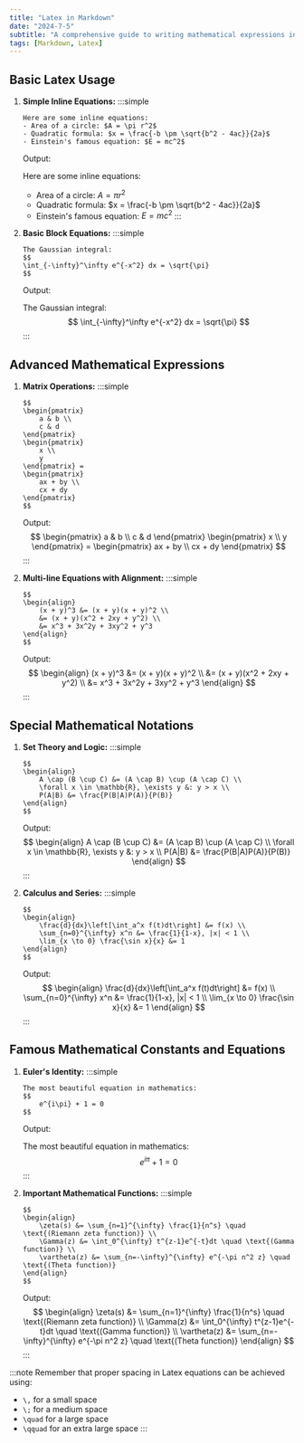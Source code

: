 ```yaml
---
title: "Latex in Markdown"
date: "2024-7-5"
subtitle: "A comprehensive guide to writing mathematical expressions in Markdown"
tags: [Markdown, Latex]
---
```


## Basic Latex Usage

1. **Simple Inline Equations:**
    :::simple
    ```latex[title=markdown]
    Here are some inline equations:
    - Area of a circle: $A = \pi r^2$
    - Quadratic formula: $x = \frac{-b \pm \sqrt{b^2 - 4ac}}{2a}$
    - Einstein's famous equation: $E = mc^2$
    ```
    Output:
    
    Here are some inline equations:
    - Area of a circle: $A = \pi r^2$
    - Quadratic formula: $x = \frac{-b \pm \sqrt{b^2 - 4ac}}{2a}$
    - Einstein's famous equation: $E = mc^2$
    :::

2. **Basic Block Equations:**
    :::simple
    ```latex[title=markdown]
    The Gaussian integral:
    $$
    \int_{-\infty}^\infty e^{-x^2} dx = \sqrt{\pi}
    $$
    ```
    Output:
    
    The Gaussian integral:
    $$
    \int_{-\infty}^\infty e^{-x^2} dx = \sqrt{\pi}
    $$
    :::

## Advanced Mathematical Expressions

1. **Matrix Operations:**
    :::simple
    ```latex[title=markdown]
    $$
    \begin{pmatrix}
        a & b \\
        c & d
    \end{pmatrix}
    \begin{pmatrix}
        x \\
        y
    \end{pmatrix} =
    \begin{pmatrix}
        ax + by \\
        cx + dy
    \end{pmatrix}
    $$
    ```
    Output:
    $$
    \begin{pmatrix}
        a & b \\
        c & d
    \end{pmatrix}
    \begin{pmatrix}
        x \\
        y
    \end{pmatrix} =
    \begin{pmatrix}
        ax + by \\
        cx + dy
    \end{pmatrix}
    $$
    :::

2. **Multi-line Equations with Alignment:**
    :::simple
    ```latex[title=markdown]
    $$
    \begin{align}
        (x + y)^3 &= (x + y)(x + y)^2 \\
        &= (x + y)(x^2 + 2xy + y^2) \\
        &= x^3 + 3x^2y + 3xy^2 + y^3
    \end{align}
    $$
    ```
    Output:
    $$
    \begin{align}
        (x + y)^3 &= (x + y)(x + y)^2 \\
        &= (x + y)(x^2 + 2xy + y^2) \\
        &= x^3 + 3x^2y + 3xy^2 + y^3
    \end{align}
    $$
    :::

## Special Mathematical Notations

1. **Set Theory and Logic:**
    :::simple
    ```latex[title=markdown]
    $$
    \begin{align}
        A \cap (B \cup C) &= (A \cap B) \cup (A \cap C) \\
        \forall x \in \mathbb{R}, \exists y &: y > x \\
        P(A|B) &= \frac{P(B|A)P(A)}{P(B)}
    \end{align}
    $$
    ```
    Output:
    $$
    \begin{align}
        A \cap (B \cup C) &= (A \cap B) \cup (A \cap C) \\
        \forall x \in \mathbb{R}, \exists y &: y > x \\
        P(A|B) &= \frac{P(B|A)P(A)}{P(B)}
    \end{align}
    $$
    :::

2. **Calculus and Series:**
    :::simple
    ```latex[title=markdown]
    $$
    \begin{align}
        \frac{d}{dx}\left[\int_a^x f(t)dt\right] &= f(x) \\
        \sum_{n=0}^{\infty} x^n &= \frac{1}{1-x}, |x| < 1 \\
        \lim_{x \to 0} \frac{\sin x}{x} &= 1
    \end{align}
    $$
    ```
    Output:
    $$
    \begin{align}
        \frac{d}{dx}\left[\int_a^x f(t)dt\right] &= f(x) \\
        \sum_{n=0}^{\infty} x^n &= \frac{1}{1-x}, |x| < 1 \\
        \lim_{x \to 0} \frac{\sin x}{x} &= 1
    \end{align}
    $$
    :::

## Famous Mathematical Constants and Equations

1. **Euler's Identity:**
    :::simple
    ```latex[title=markdown]
    The most beautiful equation in mathematics:
    $$
        e^{i\pi} + 1 = 0
    $$
    ```
    Output:
    
    The most beautiful equation in mathematics:
    $$
        e^{i\pi} + 1 = 0
    $$
    :::

2. **Important Mathematical Functions:**
    :::simple
    ```latex[title=markdown]
    $$
    \begin{align}
        \zeta(s) &= \sum_{n=1}^{\infty} \frac{1}{n^s} \quad \text{(Riemann zeta function)} \\
        \Gamma(z) &= \int_0^{\infty} t^{z-1}e^{-t}dt \quad \text{(Gamma function)} \\
        \vartheta(z) &= \sum_{n=-\infty}^{\infty} e^{-\pi n^2 z} \quad \text{(Theta function)}
    \end{align}
    $$
    ```
    Output:
    $$
    \begin{align}
        \zeta(s) &= \sum_{n=1}^{\infty} \frac{1}{n^s} \quad \text{(Riemann zeta function)} \\
        \Gamma(z) &= \int_0^{\infty} t^{z-1}e^{-t}dt \quad \text{(Gamma function)} \\
        \vartheta(z) &= \sum_{n=-\infty}^{\infty} e^{-\pi n^2 z} \quad \text{(Theta function)}
    \end{align}
    $$
    :::

:::note
Remember that proper spacing in Latex equations can be achieved using:
- `\,` for a small space
- `\;` for a medium space
- `\quad` for a large space
- `\qquad` for an extra large space
:::